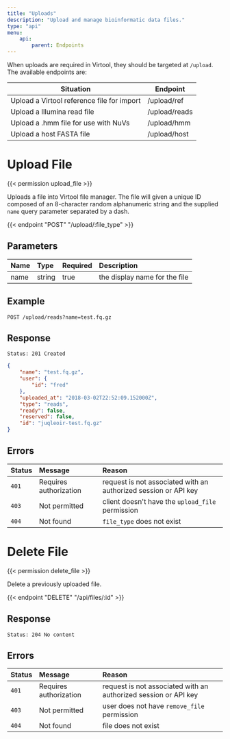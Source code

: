 ```yaml
---
title: "Uploads"
description: "Upload and manage bioinformatic data files."
type: "api"
menu:
    api:
        parent: Endpoints
---
```


When uploads are required in Virtool, they should be targeted at ``/upload``. The available endpoints are:

| Situation                                  | Endpoint      |
| ------------------------------------------ | ------------- |
| Upload a Virtool reference file for import | /upload/ref   |
| Upload a Illumina read file                | /upload/reads |
| Upload a .hmm file for use with NuVs       | /upload/hmm   |
| Upload a host FASTA file                   | /upload/host  |

# Upload File

{{< permission upload_file >}}

Uploads a file into Virtool file manager. The file will given a unique ID composed of an 8-character random alphanumeric string and the supplied ``name`` query parameter separated by a dash.

{{< endpoint "POST" "/upload/:file_type" >}}

## Parameters

| Name | Type   | Required | Description                   |
| :--- | :----- | :------- | :---------------------------- |
| name | string | true     | the display name for the file |

## Example

```
POST /upload/reads?name=test.fq.gz
```

## Response

```
Status: 201 Created
```

```json
{
	"name": "test.fq.gz",
	"user": {
		"id": "fred"
	},
	"uploaded_at": "2018-03-02T22:52:09.152000Z",
	"type": "reads",
	"ready": false,
	"reserved": false,
	"id": "juqleoir-test.fq.gz"
}
```

## Errors

| Status | Message                | Reason                                                          |
| :----- | :--------------------- | :-------------------------------------------------------------- |
| `401`  | Requires authorization | request is not associated with an authorized session or API key |
| `403`  | Not permitted          | client doesn't have the `upload_file` permission                |
| `404`  | Not found              | `file_type` does not exist                                      |


# Delete File

{{< permission delete_file >}}

Delete a previously uploaded file.

{{< endpoint "DELETE" "/api/files/:id" >}}

## Response

```
Status: 204 No content
```

## Errors

| Status | Message                | Reason                                                          |
| :----- | :--------------------- | :-------------------------------------------------------------- |
| `401`  | Requires authorization | request is not associated with an authorized session or API key |
| `403`  | Not permitted          | user does not have `remove_file` permission                     |
| `404`  | Not found              | file does not exist                                             |
